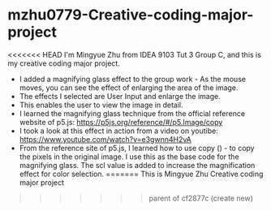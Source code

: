 # mzhu0779-Creative-coding-major-project
<<<<<<< HEAD
I'm Mingyue Zhu from IDEA 9103 Tut 3 Group C, and this is my creative coding major project.
* I added a magnifying glass effect to the group work - As the mouse moves, you can see the effect of enlarging the area of the image.
* The effects I selected are User Input and enlarge the image.
* This enables the user to view the image in detail.
* I learned the magnifying glass technique from the official reference website of p5.js: https://p5js.org/reference/#/p5.Image/copy
* I took a look at this effect in action from a video on youtibe: https://www.youtube.com/watch?v=e3gwnn4H2vA
* From the reference site of p5.js, I learned how to use copy () - to copy the pixels in the original image. I use this as the base code for the magnifying glass. The scl value is added to increase the magnification effect for color selection.
=======
This is Mingyue Zhu Creative coding major project
>>>>>>> parent of cf2877c (create new)
